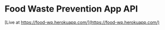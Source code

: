 # Food Waste Prevention App API

[Live at https://food-wp.herokuapp.com/](https://food-wp.herokuapp.com/)